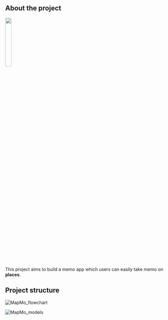 ## About the project

<img src = "https://user-images.githubusercontent.com/21699055/229038504-03f916fe-107a-4784-a8de-2d0896639715.png" width="20%" height="20%">

This project aims to build a memo app which users can easily take memo on **places**. 


## Project structure

![MapMo_flowchart](https://user-images.githubusercontent.com/21699055/229036236-6dc63387-5622-48fd-9174-d11ed5de16e8.jpg)

![MapMo_models](https://user-images.githubusercontent.com/21699055/229036091-17e67854-676f-4810-b17a-85aea3fd7fa5.jpg)
